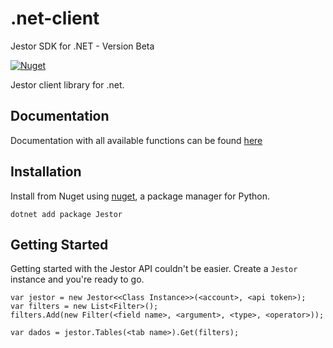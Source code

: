 # .net-client
Jestor SDK for .NET - Version Beta

[![Nuget](https://img.shields.io/nuget/v/Jestor-SDK?style=for-the-badge)](https://www.nuget.org/packages/Jestor-SDK/1.0.1)


Jestor client library for .net.


## Documentation

Documentation with all available functions can be found [here](https://docs.jestor.com/docs/jestor-sdk-for-net-beta)

## Installation

Install from Nuget using [nuget](https://www.nuget.org/packages), a package manager for Python.

`dotnet add package Jestor `


## Getting Started

Getting started with the Jestor API couldn't be easier. Create a
`Jestor` instance and you're ready to go.

```.net
var jestor = new Jestor<<Class Instance>>(<account>, <api token>);
var filters = new List<Filter>();
filters.Add(new Filter(<field name>, <argument>, <type>, <operator>));

var dados = jestor.Tables(<tab name>).Get(filters);

